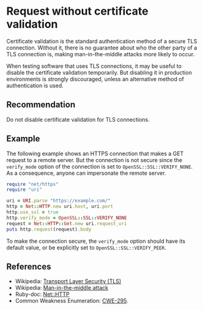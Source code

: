 # Request without certificate validation
Certificate validation is the standard authentication method of a secure TLS connection. Without it, there is no guarantee about who the other party of a TLS connection is, making man-in-the-middle attacks more likely to occur.

When testing software that uses TLS connections, it may be useful to disable the certificate validation temporarily. But disabling it in production environments is strongly discouraged, unless an alternative method of authentication is used.


## Recommendation
Do not disable certificate validation for TLS connections.


## Example
The following example shows an HTTPS connection that makes a GET request to a remote server. But the connection is not secure since the `verify_mode` option of the connection is set to `OpenSSL::SSL::VERIFY_NONE`. As a consequence, anyone can impersonate the remote server.


```ruby
require "net/https"
require "uri"

uri = URI.parse "https://example.com/"
http = Net::HTTP.new uri.host, uri.port
http.use_ssl = true
http.verify_mode = OpenSSL::SSL::VERIFY_NONE
request = Net::HTTP::Get.new uri.request_uri
puts http.request(request).body

```
To make the connection secure, the `verify_mode` option should have its default value, or be explicitly set to `OpenSSL::SSL::VERIFY_PEER`.


## References
* Wikipedia: [Transport Layer Security (TLS)](https://en.wikipedia.org/wiki/Transport_Layer_Security)
* Wikipedia: [Man-in-the-middle attack](https://en.wikipedia.org/wiki/Man-in-the-middle_attack)
* Ruby-doc: [Net::HTTP](https://ruby-doc.org/stdlib-3.0.2/libdoc/net/http/rdoc/Net/HTTP.html)
* Common Weakness Enumeration: [CWE-295](https://cwe.mitre.org/data/definitions/295.html).
